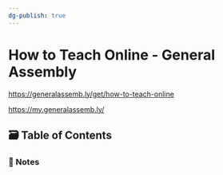 ```yaml
---
dg-publish: true
---
```

# How to Teach Online - General Assembly

<https://generalassemb.ly/get/how-to-teach-online>

<https://my.generalassemb.ly/>

## 🗃️ Table of Contents

### 📝 Notes


